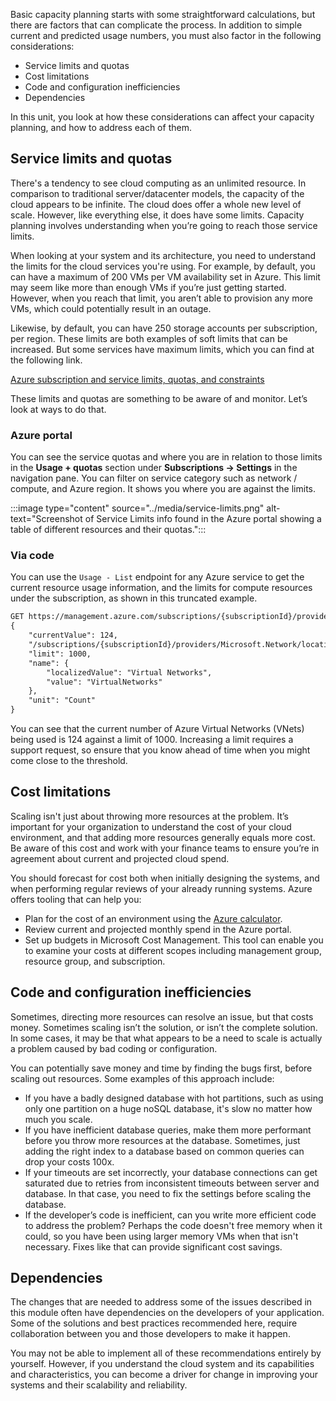 Basic capacity planning starts with some straightforward calculations, but there are factors that can complicate the process. In addition to simple current and predicted usage numbers, you must also factor in the following considerations:

- Service limits and quotas
- Cost limitations
- Code and configuration inefficiencies
- Dependencies

In this unit, you look at how these considerations can affect your capacity planning, and how to address each of them.

## Service limits and quotas

There's a tendency to see cloud computing as an unlimited resource. In comparison to traditional server/datacenter models, the capacity of the cloud appears to be infinite. The cloud does offer a whole new level of scale. However, like everything else, it does have some limits. Capacity planning involves understanding when you’re going to reach those service limits.

When looking at your system and its architecture, you need to understand the limits for the cloud services you're using. For example, by default, you can have a maximum of 200 VMs per VM availability set in Azure. This limit may seem like more than enough VMs if you’re just getting started. However, when you reach that limit, you aren’t able to provision any more VMs, which could potentially result in an outage.

Likewise, by default, you can have 250 storage accounts per subscription, per region. These limits are both examples of soft limits that can be increased. But some services have maximum limits, which you can find at the following link.

[Azure subscription and service limits, quotas, and constraints](/azure/azure-resource-manager/management/azure-subscription-service-limits?WT.mc_id=msignitethetour2019-slides-ops50)

These limits and quotas are something to be aware of and monitor. Let’s look at ways to do that.

### Azure portal

You can see the service quotas and where you are in relation to those limits in the **Usage + quotas** section under **Subscriptions -> Settings** in the navigation pane. You can filter on service category such as network / compute, and Azure region. It shows you where you are against the limits.

:::image type="content" source="../media/service-limits.png" alt-text="Screenshot of Service Limits info found in the Azure portal showing a table of different resources and their quotas.":::

### Via code

You can use the `Usage - List` endpoint for any Azure service to get the current resource usage information, and the limits for compute resources under the subscription, as shown in this truncated example.

```html
GET https://management.azure.com/subscriptions/{subscriptionId}/providers/Microsoft.Compute/locations/{location}/usages?api-version=2023-03-01
{ 
    "currentValue": 124,
    "/subscriptions/{subscriptionId}/providers/Microsoft.Network/locations/westeurope/usages/VirtualNetworks",
    "limit": 1000, 
    "name": { 
        "localizedValue": "Virtual Networks",
        "value": "VirtualNetworks" 
    }, 
    "unit": "Count" 
}
```

You can see that the current number of Azure Virtual Networks (VNets) being used is 124 against a limit of 1000. Increasing a limit requires a support request, so ensure that you know ahead of time when you might come close to the threshold.

## Cost limitations

Scaling isn't just about throwing more resources at the problem. It’s important for your organization to understand the cost of your cloud environment, and that adding more resources generally equals more cost. Be aware of this cost and work with your finance teams to ensure you’re in agreement about current and projected cloud spend.

You should forecast for cost both when initially designing the systems, and when performing regular reviews of your already running systems. Azure offers tooling that can help you:

- Plan for the cost of an environment using the [Azure calculator](https://azure.microsoft.com/pricing/calculator/).
- Review current and projected monthly spend in the Azure portal.
- Set up budgets in Microsoft Cost Management. This tool can enable you to examine your costs at different scopes including management group, resource group, and subscription.

## Code and configuration inefficiencies

Sometimes, directing more resources can resolve an issue, but that costs money. Sometimes scaling isn’t the solution, or isn’t the complete solution. In some cases, it may be that what appears to be a need to scale is actually a problem caused by bad coding or configuration.

You can potentially save money and time by finding the bugs first, before scaling out resources. Some examples of this approach include:

- If you have a badly designed database with hot partitions, such as using only one partition on a huge noSQL database, it's slow no matter how much you scale.
- If you have inefficient database queries, make them more performant before you throw more resources at the database. Sometimes, just adding the right index to a database based on common queries can drop your costs 100x.
- If your timeouts are set incorrectly, your database connections can get saturated due to retries from inconsistent timeouts between server and database. In that case, you need to fix the settings before scaling the database.
- If the developer’s code is inefficient, can you write more efficient code to address the problem? Perhaps the code doesn't free memory when it could, so you have been using larger memory VMs when that isn't necessary. Fixes like that can provide significant cost savings.

## Dependencies

The changes that are needed to address some of the issues described in this module often have dependencies on the developers of your application. Some of the solutions and best practices recommended here, require collaboration between you and those developers to make it happen.

You may not be able to implement all of these recommendations entirely by yourself. However, if you understand the cloud system and its capabilities and characteristics, you can become a driver for change in improving your systems and their scalability and reliability.